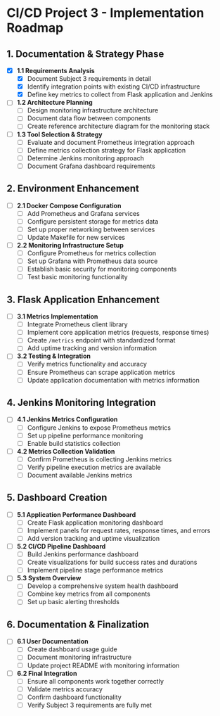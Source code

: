 # CI/CD Project 3 - Implementation Roadmap

## 1. Documentation & Strategy Phase

- [x] **1.1 Requirements Analysis**
  - [x] Document Subject 3 requirements in detail
  - [x] Identify integration points with existing CI/CD infrastructure
  - [x] Define key metrics to collect from Flask application and Jenkins

- [ ] **1.2 Architecture Planning**
  - [ ] Design monitoring infrastructure architecture
  - [ ] Document data flow between components
  - [ ] Create reference architecture diagram for the monitoring stack

- [ ] **1.3 Tool Selection & Strategy**
  - [ ] Evaluate and document Prometheus integration approach
  - [ ] Define metrics collection strategy for Flask application
  - [ ] Determine Jenkins monitoring approach
  - [ ] Document Grafana dashboard requirements

## 2. Environment Enhancement

- [ ] **2.1 Docker Compose Configuration**
  - [ ] Add Prometheus and Grafana services
  - [ ] Configure persistent storage for metrics data
  - [ ] Set up proper networking between services
  - [ ] Update Makefile for new services

- [ ] **2.2 Monitoring Infrastructure Setup**
  - [ ] Configure Prometheus for metrics collection
  - [ ] Set up Grafana with Prometheus data source
  - [ ] Establish basic security for monitoring components
  - [ ] Test basic monitoring functionality

## 3. Flask Application Enhancement

- [ ] **3.1 Metrics Implementation**
  - [ ] Integrate Prometheus client library
  - [ ] Implement core application metrics (requests, response times)
  - [ ] Create `/metrics` endpoint with standardized format
  - [ ] Add uptime tracking and version information

- [ ] **3.2 Testing & Integration**
  - [ ] Verify metrics functionality and accuracy
  - [ ] Ensure Prometheus can scrape application metrics
  - [ ] Update application documentation with metrics information

## 4. Jenkins Monitoring Integration

- [ ] **4.1 Jenkins Metrics Configuration**
  - [ ] Configure Jenkins to expose Prometheus metrics
  - [ ] Set up pipeline performance monitoring
  - [ ] Enable build statistics collection

- [ ] **4.2 Metrics Collection Validation**
  - [ ] Confirm Prometheus is collecting Jenkins metrics
  - [ ] Verify pipeline execution metrics are available
  - [ ] Document available Jenkins metrics

## 5. Dashboard Creation

- [ ] **5.1 Application Performance Dashboard**
  - [ ] Create Flask application monitoring dashboard
  - [ ] Implement panels for request rates, response times, and errors
  - [ ] Add version tracking and uptime visualization

- [ ] **5.2 CI/CD Pipeline Dashboard**
  - [ ] Build Jenkins performance dashboard
  - [ ] Create visualizations for build success rates and durations
  - [ ] Implement pipeline stage performance metrics

- [ ] **5.3 System Overview**
  - [ ] Develop a comprehensive system health dashboard
  - [ ] Combine key metrics from all components
  - [ ] Set up basic alerting thresholds

## 6. Documentation & Finalization

- [ ] **6.1 User Documentation**
  - [ ] Create dashboard usage guide
  - [ ] Document monitoring infrastructure
  - [ ] Update project README with monitoring information

- [ ] **6.2 Final Integration**
  - [ ] Ensure all components work together correctly
  - [ ] Validate metrics accuracy
  - [ ] Confirm dashboard functionality
  - [ ] Verify Subject 3 requirements are fully met